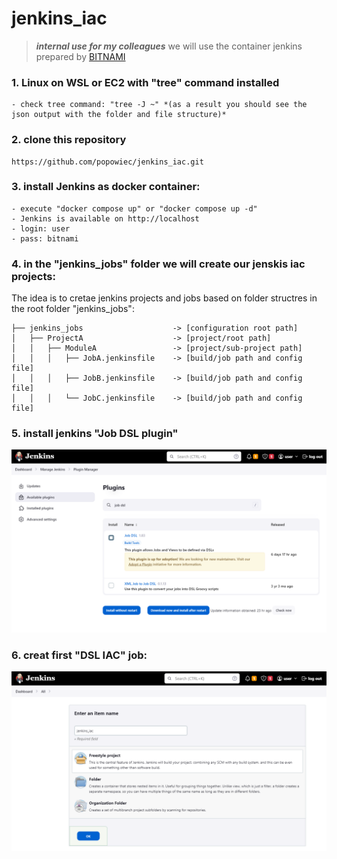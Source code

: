 # jenkins_iac

> ***internal use for my colleagues***
> we will use the container jenkins prepared by [BITNAMI](https://bitnami.com/stack/jenkins/containers)

 ### 1. Linux on WSL or EC2 with "tree" command installed
    - check tree command: "tree -J ~" *(as a result you should see the json output with the folder and file structure)*
 ### 2. clone this repository
 ```
 https://github.com/popowiec/jenkins_iac.git
 ```
 ### 3. install Jenkins as docker container:
    - execute "docker compose up" or "docker compose up -d"
    - Jenkins is available on http://localhost
    - login: user
    - pass: bitnami
 ### 4. in the "jenkins_jobs" folder we will create our jenskis iac projects:
 
 The idea is to cretae jenkins projects and jobs based on folder structres in the root folder "jenkins_jobs":
 
```
├── jenkins_jobs                    -> [configuration root path]
│   ├── ProjectA                    -> [project/root path]
│   │   ├── ModuleA                 -> [project/sub-project path]
│   │   │   ├── JobA.jenkinsfile    -> [build/job path and config file]
│   │   │   ├── JobB.jenkinsfile    -> [build/job path and config file]
│   │   │   └── JobC.jenkinsfile    -> [build/job path and config file] 
```

### 5. install jenkins "Job DSL plugin"

![](img/job_dsl_plugin_install.png)

### 6. creat first "DSL IAC" job:

![](img/job_dsl_create_iac_job.png)
